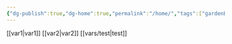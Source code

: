 ```yaml
---
{"dg-publish":true,"dg-home":true,"permalink":"/home/","tags":["gardenEntry"],"dgPassFrontmatter":true}
---
```




[[var1\|var1]]
[[var2\|var2]]
[[vars/test\|test]]
